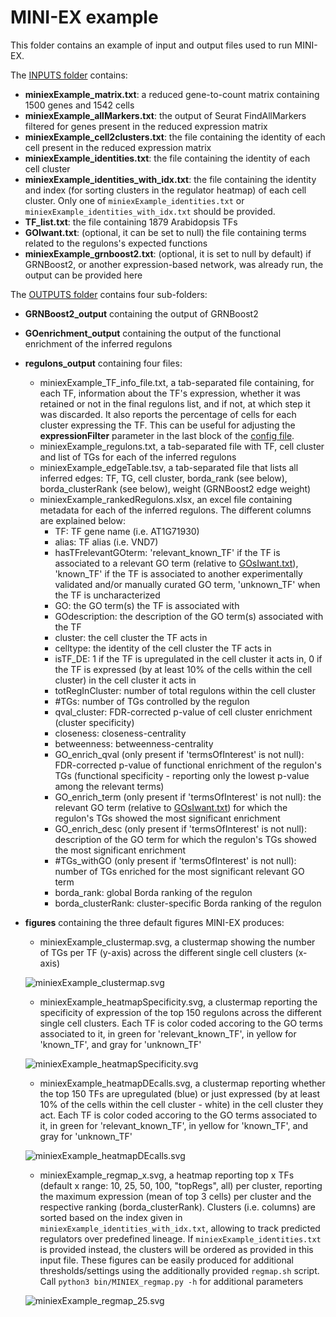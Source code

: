 # MINI-EX example

This folder contains an example of input and output files used to run MINI-EX.  

The [INPUTS folder](INPUTS/) contains:  
 
- **miniexExample_matrix.txt**: a reduced gene-to-count matrix containing 1500 genes and 1542 cells  
- **miniexExample_allMarkers.txt**: the output of Seurat FindAllMarkers filtered for genes present in the reduced expression matrix  
- **miniexExample_cell2clusters.txt**: the file containing the identity of each cell present in the reduced expression matrix  
- **miniexExample_identities.txt**: the file containing the identity of each cell cluster
- **miniexExample_identities_with_idx.txt**: the file containing the identity and index (for sorting clusters in the regulator heatmap) of each cell cluster. Only one of `miniexExample_identities.txt` or `miniexExample_identities_with_idx.txt` should be provided.
- **TF_list.txt**: the file containing 1879 Arabidopsis TFs  
- **GOIwant.txt**: (optional, it can be set to null) the file containing terms related to the regulons's expected functions  
- **miniexExample_grnboost2.txt**: (optional, it is set to null by default) if GRNBoost2, or another expression-based network, was already run, the output can be provided here     
  
  
  
The [OUTPUTS folder](OUTPUTS/) contains four sub-folders:   
- **GRNBoost2_output** containing the output of GRNBoost2  
- **GOenrichment_output** containing the output of the functional enrichment of the inferred regulons    
- **regulons_output** containing four files:  
	- miniexExample_TF_info_file.txt, a tab-separated file containing, for each TF, information about the TF's expression, whether it was retained or not in the final regulons list, and if not, at which step it was discarded. It also reports the percentage of cells for each cluster expressing the TF. This can be useful for adjusting the **expressionFilter** parameter in the last block of the [config file](https://github.com/VIB-PSB/MINI-EX/tree/main/docs/configuration.md).         
	- miniexExample_regulons.txt, a tab-separated file with TF, cell cluster and list of TGs for each of the inferred regulons  
	- miniexExample_edgeTable.tsv, a tab-separated file that lists all inferred edges: TF, TG, cell cluster, borda_rank (see below), borda_clusterRank (see below), weight (GRNBoost2 edge weight)  
	- miniexExample_rankedRegulons.xlsx, an excel file containing metadata for each of the inferred regulons. The different columns are explained below:
		- TF: TF gene name (i.e. AT1G71930) 
		- alias: TF alias (i.e. VND7)  
		- hasTFrelevantGOterm: 'relevant_known_TF' if the TF is associated to a relevant GO term (relative to [GOsIwant.txt](https://github.com/VIB-PSB/MINI-EX/tree/main/example/INPUTS/GOsIwant.txt)), 'known_TF' if the TF is associated to another experimentally validated and/or manually curated GO term, 'unknown_TF' when the TF is uncharacterized   
		- GO: the GO term(s) the TF is associated with     
		- GOdescription: the description of the GO term(s) associated with the TF  
		- cluster: the cell cluster the TF acts in    
		- celltype:  the identity of the cell cluster the TF acts in    
		- isTF_DE: 1 if the TF is upregulated in the cell cluster it acts in, 0 if the TF is expressed (by at least 10% of the cells within the cell cluster) in the cell cluster it acts in    
		- totRegInCluster: number of total regulons within the cell cluster     
		- #TGs: number of TGs controlled by the regulon    
		- qval_cluster: FDR-corrected p-value of cell cluster enrichment (cluster specificity)    
		- closeness: closeness-centrality  
		- betweenness: betweenness-centrality    
		- GO_enrich_qval (only present if 'termsOfInterest' is not null): FDR-corrected p-value of functional enrichment of the regulon's TGs (functional specificity - reporting only the lowest p-value among the relevant terms)  
		- GO_enrich_term (only present if 'termsOfInterest' is not null): the relevant GO term (relative to [GOsIwant.txt](https://github.com/VIB-PSB/MINI-EX/tree/main/example/INPUTS/GOsIwant.txt)) for which the regulon's TGs showed the most significant enrichment    
		- GO_enrich_desc (only present if 'termsOfInterest' is not null): description of the GO term for which the regulon's TGs showed the most significant enrichment    
		- #TGs_withGO (only present if 'termsOfInterest' is not null): number of TGs enriched for the most significant relevant GO term    
		- borda_rank: global Borda ranking of the regulon  
		- borda_clusterRank: cluster-specific Borda ranking of the regulon  
		
- **figures** containing the three default figures MINI-EX produces:  
	- miniexExample_clustermap.svg, a clustermap showing the number of TGs per TF (y-axis) across the different single cell clusters (x-axis)   
	   
	![miniexExample_clustermap.svg](OUTPUTS/figures/miniexExample_clustermap.svg)
	- miniexExample_heatmapSpecificity.svg, a clustermap reporting the specificity of expression of the top 150 regulons across the different single cell clusters. Each TF is color coded accoring to the GO terms associated to it, in green for 'relevant_known_TF', in yellow for 'known_TF', and gray for 'unknown_TF'  
	  
	![miniexExample_heatmapSpecificity.svg](OUTPUTS/figures/miniexExample_heatmapSpecificity.svg)
	- miniexExample_heatmapDEcalls.svg, a clustermap reporting whether the top 150 TFs are upregulated (blue) or just expressed (by at least 10% of the cells within the cell cluster - white) in the cell cluster they act. Each TF is color coded accoring to the GO terms associated to it, in green for 'relevant_known_TF', in yellow for 'known_TF', and gray for 'unknown_TF'    
	  
	![miniexExample_heatmapDEcalls.svg](OUTPUTS/figures/miniexExample_heatmapDEcalls.svg)
	- miniexExample_regmap_x.svg, a heatmap reporting top x TFs (default x range: 10, 25, 50, 100, "topRegs", all) per cluster, reporting the maximum expression (mean of top 3 cells) per cluster and the respective ranking (borda_clusterRank). Clusters (i.e. columns) are sorted based on the index given in `miniexExample_identities_with_idx.txt`, allowing to track predicted regulators over predefined lineage. If `miniexExample_identities.txt` is provided instead, the clusters will be ordered as provided in this input file. These figures can be easily produced for additional thresholds/settings using the additionally provided `regmap.sh` script. Call `python3 bin/MINIEX_regmap.py -h` for additional parameters

    ![miniexExample_regmap_25.svg](OUTPUTS/figures/miniexExample_regmap_8.svg)	
